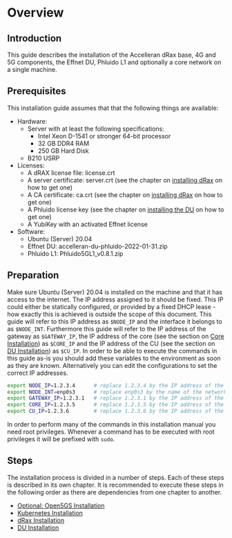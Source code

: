 # Overview

## Introduction

This guide describes the installation of the Accelleran dRax base, 4G and 5G components, the Effnet DU, Phluido L1 and optionally a core network on a single machine.

## Prerequisites

This installation guide assumes that that the following things are available:

* Hardware:
	* Server with at least the following specifications:
		* Intel Xeon D-1541 or stronger 64-bit processor
		* 32 GB DDR4 RAM
		* 250 GB Hard Disk
	* B210 USRP
* Licenses:
	* A dRAX license file: license.crt
	* A server certificate: server.crt (see the chapter on [installing dRax](/drax-docs/drax-install/) on how to get one)
	* A CA certificate: ca.crt (see the chapter on [installing dRax](/drax-docs/drax-install/) on how to get one)
	* A Phluido license key (see the chapter on [installing the DU](/drax-docs/du-install/) on how to get one)
	* A YubiKey with an activated Effnet license
* Software:
	* Ubuntu (Server) 20.04
	* Effnet DU: accelleran-du-phluido-2022-01-31.zip
	* Phluido L1: Phluido5GL1_v0.8.1.zip

## Preparation

Make sure Ubuntu (Server) 20.04 is installed on the machine and that it has access to the internet.
The IP address assigned to it should be fixed.
This IP could either be statically configured, or provided by a fixed DHCP lease - how exactly this is achieved is outside the scope of this document.
This guide will refer to this IP address as `$NODE_IP` and the interface it belongs to as `$NODE_INT`.
Furthermore this guide will refer to the IP address of the gateway as `$GATEWAY_IP`, the IP address of the core (see the section on [Core Installation](/drax-docs/du-install/)) as `$CORE_IP` and the IP address of the CU (see the section on [DU Installation](/drax-docs/du-install/)) as `$CU_IP`.
In order to be able to execute the commands in this guide as-is you should add these variables to the environment as soon as they are known.
Alternatively you can edit the configurations to set the correct IP addresses.

``` bash
export NODE_IP=1.2.3.4      # replace 1.2.3.4 by the IP address of the node
export NODE_INT=enp0s3      # replace enp0s3 by the name of the network interface that has IP $NODE_IP
export GATEWAY_IP=1.2.3.1   # replace 1.2.3.1 by the IP address of the gateway
export CORE_IP=1.2.3.5      # replace 1.2.3.5 by the IP address of the core
export CU_IP=1.2.3.6        # replace 1.2.3.6 by the IP address of the CU
```

In order to perform many of the commands in this installation manual you need root privileges.
Whenever a command has to be executed with root privileges it will be prefixed with `sudo`.

## Steps

The installation process is divided in a number of steps.
Each of these steps is described in its own chapter.
It is recommended to execute these steps in the following order as there are dependencies from one chapter to another.

* [Optional: Open5GS Installation](/drax-docs/core-install/)
* [Kubernetes Installation](/drax-docs/kubernetes-install/)
* [dRax Installation](/drax-docs/drax-install/)
* [DU Installation](/drax-docs/du-install/)
